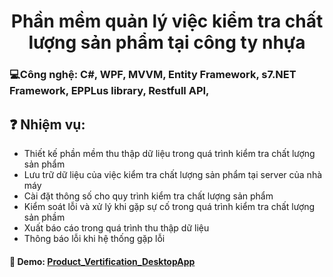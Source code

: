 # <div align="center">Phần mềm quản lý việc kiểm tra chất lượng sản phẩm tại công ty nhựa</div>
### 💻Công nghệ: C#, WPF, MVVM, Entity Framework, s7.NET Framework, EPPLus library, Restfull API, 
## ❓ Nhiệm vụ: 
  - Thiết kế phần mềm thu thập dữ liệu trong quá trình kiểm tra chất lượng sản phẩm
  - Lưu trữ dữ liệu của việc kiểm tra chất lượng sản phẩm tại server của nhà máy
  - Cài đặt thông số cho quy trình kiểm tra chất lượng sản phẩm
  - Kiểm soát lỗi và xử lý khi gặp sự cố trong quá trình kiểm tra chất lượng sản phầm
  - Xuất báo cáo trong quá trình thu thập dữ liệu
  - Thông báo lỗi khi hệ thống gặp lỗi 
#### 🔗 Demo: <a href="https://www.youtube.com/watch?v=cJdSNVObI3s" target="_blank">Product_Vertification_DesktopApp</a>
